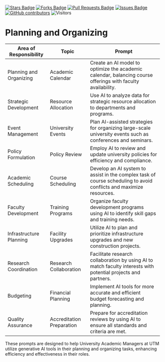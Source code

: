 <a href="https://github.com/drshahizan/ai-tools/stargazers"><img src="https://img.shields.io/github/stars/drshahizan/ai-tools" alt="Stars Badge"/></a>
<a href="https://github.com/drshahizan/ai-tools/network/members"><img src="https://img.shields.io/github/forks/drshahizan/ai-tools" alt="Forks Badge"/></a>
<a href="https://github.com/drshahizan/ai-tools"><img src="https://img.shields.io/github/issues-pr/drshahizan/ai-tools" alt="Pull Requests Badge"/></a>
<a href="https://github.com/drshahizan/ai-tools/issues"><img src="https://img.shields.io/github/issues/drshahizan/ai-tools" alt="Issues Badge"/></a>
<a href="https://github.com/drshahizan/ai-tools/graphs/contributors"><img alt="GitHub contributors" src="https://img.shields.io/github/contributors/drshahizan/ai-tools?color=2b9348"></a>
![Visitors](https://api.visitorbadge.io/api/visitors?path=https%3A%2F%2Fgithub.com%2Fdrshahizan%2Fai-tools&labelColor=%23d9e3f0&countColor=%23697689&style=flat)

# Planning and Organizing 

| **Area of Responsibility** | **Topic** | **Prompt** |
|----------------------------|-----------|------------|
| Planning and Organizing | Academic Calendar | Create an AI model to optimize the academic calendar, balancing course offerings with faculty availability. |
| Strategic Development | Resource Allocation | Use AI to analyze data for strategic resource allocation to departments and programs. |
| Event Management | University Events | Plan AI-assisted strategies for organizing large-scale university events such as conferences and seminars. |
| Policy Formulation | Policy Review | Employ AI to review and update university policies for efficiency and compliance. |
| Academic Scheduling | Course Scheduling | Develop an AI system to assist in the complex task of course scheduling to avoid conflicts and maximize resources. |
| Faculty Development | Training Programs | Organize faculty development programs using AI to identify skill gaps and training needs. |
| Infrastructure Planning | Facility Upgrades | Utilize AI to plan and prioritize infrastructure upgrades and new construction projects. |
| Research Coordination | Research Collaboration | Facilitate research collaboration by using AI to match faculty interests with potential projects and partners. |
| Budgeting | Financial Planning | Implement AI tools for more accurate and efficient budget forecasting and planning. |
| Quality Assurance | Accreditation Preparation | Prepare for accreditation reviews by using AI to ensure all standards and criteria are met. |

These prompts are designed to help University Academic Managers at UTM utilize generative AI tools in their planning and organizing tasks, enhancing efficiency and effectiveness in their roles.
